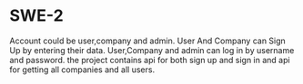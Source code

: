 # SWE-2
Account could be user,company and admin.
User And Company can Sign Up by entering their data.
User,Company and admin can log in by username and password.
the project contains api for both sign up and sign in and api for getting all companies and all users.
